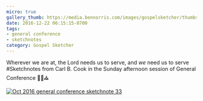 ```yaml
---
micro: true
gallery_thumb: https://media.bennorris.com/images/gospelsketcher/thumbs/oct-16-5-cook.jpg
date: 2016-12-22 06:15:15-0700
tags:
- general conference
- sketchnotes
category: Gospel Sketcher
---
```


Wherever we are at, the Lord needs us to serve, and *we* need us to serve
#Sketchnotes from Carl B. Cook in the Sunday afternoon session of General Conference ✍🏼⛪️

[![Oct 2016 general conference sketchnote 33](https://media.bennorris.com/images/gospelsketcher/general-conference/oct-2016/oct-16-5-cook.jpg)](https://media.bennorris.com/images/gospelsketcher/general-conference/oct-2016/oct-16-5-cook.jpg)